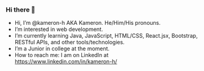 ### Hi there 👋

- Hi, I’m @kameron-h AKA Kameron. He/Him/His pronouns.
- I’m interested in web development.
- I’m currently learning Java, JavaScript, HTML/CSS, React.jsx, Bootstrap, RESTful APIs, and other tools/technologies.
- I’m a Junior in college at the moment.
- How to reach me: I am on LinkedIn at https://www.linkedin.com/in/kameron-h/

<!--
**kameron-h/kameron-h** is a ✨ _special_ ✨ repository because its `README.md` (this file) appears on your GitHub profile.

Here are some ideas to get you started:

- 🔭 I’m currently working on ...
- 🌱 I’m currently learning ...
- 👯 I’m looking to collaborate on ...
- 🤔 I’m looking for help with ...
- 💬 Ask me about ...
- 📫 How to reach me: ...
- 😄 Pronouns: ...
- ⚡ Fun fact: ...
-->
